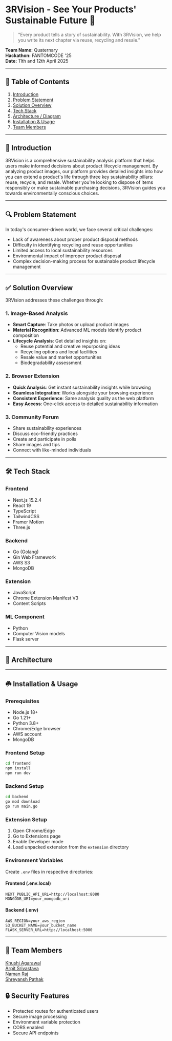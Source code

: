 #  3RVision - See Your Products' Sustainable Future 🌱

> "Every product tells a story of sustainability. With 3RVision, we help you write its next chapter via reuse, recycling and resale."

**Team Name:** Quaternary  
**Hackathon:** FANTOMCODE '25  
**Date:** 11th and 12th April 2025

---

## 📖 Table of Contents

1. [Introduction](#-introduction)
2. [Problem Statement](#-problem-statement)
3. [Solution Overview](#-solution-overview)
4. [Tech Stack](#-tech-stack)
5. [Architecture / Diagram](#-architecture--diagram)
6. [Installation & Usage](#-installation--usage)
7. [Team Members](#-team-members)

---

## 🧠 Introduction

3RVision is a comprehensive sustainability analysis platform that helps users make informed decisions about product lifecycle management. By analyzing product images, our platform provides detailed insights into how you can extend a product's life through three key sustainability pillars: reuse, recycle, and resale. Whether you're looking to dispose of items responsibly or make sustainable purchasing decisions, 3RVision guides you towards environmentally conscious choices.

---

## 🔍 Problem Statement

In today's consumer-driven world, we face several critical challenges:
- Lack of awareness about proper product disposal methods
- Difficulty in identifying recycling and reuse opportunities
- Limited access to local sustainability resources
- Environmental impact of improper product disposal
- Complex decision-making process for sustainable product lifecycle management

---

## ✅ Solution Overview

3RVision addresses these challenges through:

### 1. Image-Based Analysis
- **Smart Capture**: Take photos or upload product images
- **Material Recognition**: Advanced ML models identify product composition
- **Lifecycle Analysis**: Get detailed insights on:
  - Reuse potential and creative repurposing ideas
  - Recycling options and local facilities
  - Resale value and market opportunities
  - Biodegradability assessment

### 2. Browser Extension
- **Quick Analysis**: Get instant sustainability insights while browsing
- **Seamless Integration**: Works alongside your browsing experience
- **Consistent Experience**: Same analysis quality as the web platform
- **Easy Access**: One-click access to detailed sustainability information

### 3. Community Forum
- Share sustainability experiences
- Discuss eco-friendly practices
- Create and participate in polls
- Share images and tips
- Connect with like-minded individuals

---

## 🛠️ Tech Stack

### Frontend
- Next.js 15.2.4
- React 19
- TypeScript
- TailwindCSS
- Framer Motion
- Three.js

### Backend
- Go (Golang)
- Gin Web Framework
- AWS S3
- MongoDB

### Extension
- JavaScript
- Chrome Extension Manifest V3
- Content Scripts

### ML Component
- Python
- Computer Vision models
- Flask server

---

## 🧩 Architecture



---

## ☘️ Installation & Usage

### Prerequisites
- Node.js 18+
- Go 1.21+
- Python 3.8+
- Chrome/Edge browser
- AWS account
- MongoDB

### Frontend Setup
```bash
cd frontend
npm install
npm run dev
```

### Backend Setup
```bash
cd backend
go mod download
go run main.go
```

### Extension Setup
1. Open Chrome/Edge
2. Go to Extensions page
3. Enable Developer mode
4. Load unpacked extension from the `extension` directory

### Environment Variables
Create `.env` files in respective directories:

#### Frontend (.env.local)
```
NEXT_PUBLIC_API_URL=http://localhost:8080
MONGODB_URI=your_mongodb_uri
```

#### Backend (.env)
```
AWS_REGION=your_aws_region
S3_BUCKET_NAME=your_bucket_name
FLASK_SERVER_URL=http://localhost:5000
```

---

## 👥 Team Members

[Khushi Agarawal](https://github.com/khushiiagrawal)<br/>
[Arpit Srivastava](https://github.com/Arpit529Srivastava)<br/>
[Naman Raj](https://github.com/Denyme24)<br/>
[Shreyansh Pathak](https://github.com/Shrey327?tab=following)<br/>

## 🔒 Security Features
- Protected routes for authenticated users
- Secure image processing
- Environment variable protection
- CORS enabled
- Secure API endpoints








